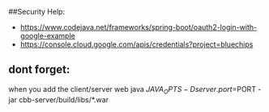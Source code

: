 ##Security Help:
- https://www.codejava.net/frameworks/spring-boot/oauth2-login-with-google-example
- https://console.cloud.google.com/apis/credentials?project=bluechips


## dont forget: 
 when you add the client/server
 web java $JAVA_OPTS -Dserver.port=$PORT -jar cbb-server/build/libs/*.war